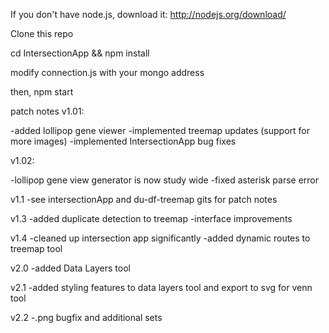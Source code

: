 If you don't have node.js, download it: http://nodejs.org/download/

Clone this repo

cd IntersectionApp && npm install

modify connection.js with your mongo address

then,
npm start



patch notes v1.01:

-added lollipop gene viewer
-implemented treemap updates (support for more images)
-implemented IntersectionApp bug fixes

v1.02:

-lollipop gene view generator is now study wide
-fixed asterisk parse error

v1.1
-see intersectionApp and du-df-treemap gits for patch notes

v1.3
-added duplicate detection to treemap
-interface improvements

v1.4
-cleaned up intersection app significantly
-added dynamic routes to treemap tool

v2.0
-added Data Layers tool

v2.1
-added styling features to data layers tool and export to svg for venn tool

v2.2
-.png bugfix and additional sets

